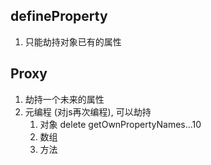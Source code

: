 ##  defineProperty
1. 只能劫持对象已有的属性

##  Proxy
1. 劫持一个未来的属性
2. 元编程 (对js再次编程), 可以劫持
    1. 对象 delete getOwnPropertyNames...10
    2. 数组
    3. 方法
